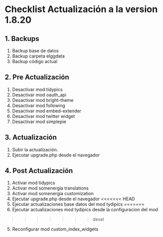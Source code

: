 # Checklist Actualización a la version 1.8.20

## 1. Backups
  1. Backup base de datos
  2. Backup carpeta elggdata
  3. Backup código actual

## 2. Pre Actualización
  1. Desactivar mod tidypics
  2. Desactivar mod oauth_api
  3. Desactivar mod bright-theme
  4. Desactivar mod following
  5. Desactivar mod embed-extender
  6. Desactivar mod twitter widget
  7. Desactivar mod simplepie

## 3. Actualización
  1. Subir la actualización.
  2. Ejecutar upgrade.php desde el navegador

## 4. Post Actualización
  1. Activar mod tidypics
  2. Activar mod somenergia translations
  3. Activar mod somenergia customization
  3. Ejecutar upgrade.php desde el navegador
<<<<<<< HEAD
  4. Ejecutar actualizaciones base datos del mod tydipics
=======
  4. Ejecutar actualizaciones mod tydipics desde la configuracion del mod
>>>>>>> devel
  5. Reconfigurar mod custom_index_widgets
